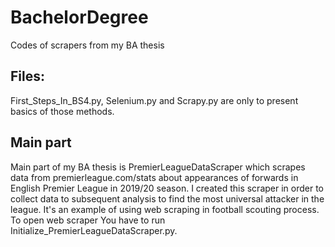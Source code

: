 # BachelorDegree
Codes of scrapers from my BA thesis

## Files:
First_Steps_In_BS4.py, Selenium.py and Scrapy.py are only to present basics of those methods. 

## Main part
Main part of my BA thesis is PremierLeagueDataScraper which scrapes data from premierleague.com/stats about appearances of forwards in English Premier League in 2019/20 season. I created this scraper in order to collect data to subsequent analysis to find the most universal attacker in the league. It's an example of using web scraping in football scouting process. To open web scraper You have to run Initialize_PremierLeagueDataScraper.py.
